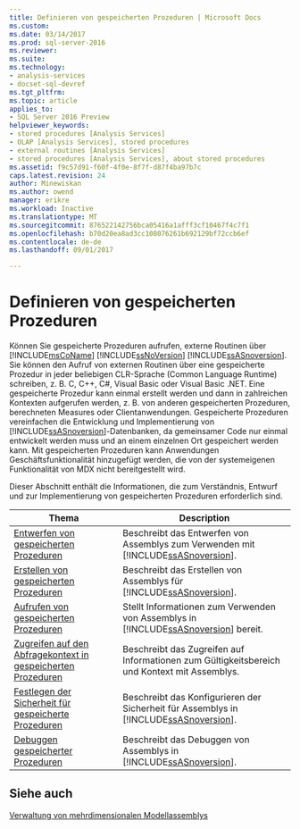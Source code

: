 ```yaml
---
title: Definieren von gespeicherten Prozeduren | Microsoft Docs
ms.custom: 
ms.date: 03/14/2017
ms.prod: sql-server-2016
ms.reviewer: 
ms.suite: 
ms.technology:
- analysis-services
- docset-sql-devref
ms.tgt_pltfrm: 
ms.topic: article
applies_to:
- SQL Server 2016 Preview
helpviewer_keywords:
- stored procedures [Analysis Services]
- OLAP [Analysis Services], stored procedures
- external routines [Analysis Services]
- stored procedures [Analysis Services], about stored procedures
ms.assetid: f9c57d91-f60f-4f0e-8f7f-d87f4ba97b7c
caps.latest.revision: 24
author: Minewiskan
ms.author: owend
manager: erikre
ms.workload: Inactive
ms.translationtype: MT
ms.sourcegitcommit: 876522142756bca05416a1afff3cf10467f4c7f1
ms.openlocfilehash: b70d20ea8ad3cc108076261b692129bf72ccb6ef
ms.contentlocale: de-de
ms.lasthandoff: 09/01/2017

---
```

# <a name="defining-stored-procedures"></a>Definieren von gespeicherten Prozeduren
  Können Sie gespeicherte Prozeduren aufrufen, externe Routinen über [!INCLUDE[msCoName](../../includes/msconame-md.md)] [!INCLUDE[ssNoVersion](../../includes/ssnoversion-md.md)] [!INCLUDE[ssASnoversion](../../includes/ssasnoversion-md.md)]. Sie können den Aufruf von externen Routinen über eine gespeicherte Prozedur in jeder beliebigen CLR-Sprache (Common Language Runtime) schreiben, z. B. C, C++, C#, Visual Basic oder Visual Basic .NET. Eine gespeicherte Prozedur kann einmal erstellt werden und dann in zahlreichen Kontexten aufgerufen werden, z. B. von anderen gespeicherten Prozeduren, berechneten Measures oder Clientanwendungen. Gespeicherte Prozeduren vereinfachen die Entwicklung und Implementierung von [!INCLUDE[ssASnoversion](../../includes/ssasnoversion-md.md)]-Datenbanken, da gemeinsamer Code nur einmal entwickelt werden muss und an einem einzelnen Ort gespeichert werden kann. Mit gespeicherten Prozeduren kann Anwendungen Geschäftsfunktionalität hinzugefügt werden, die von der systemeigenen Funktionalität von MDX nicht bereitgestellt wird.  
  
 Dieser Abschnitt enthält die Informationen, die zum Verständnis, Entwurf und zur Implementierung von gespeicherten Prozeduren erforderlich sind.  
  
|Thema|Description|  
|-----------|-----------------|  
|[Entwerfen von gespeicherten Prozeduren](../../analysis-services/multidimensional-models-extending-olap-stored-procedures/designing-stored-procedures.md)|Beschreibt das Entwerfen von Assemblys zum Verwenden mit [!INCLUDE[ssASnoversion](../../includes/ssasnoversion-md.md)].|  
|[Erstellen von gespeicherten Prozeduren](../../analysis-services/multidimensional-models-extending-olap-stored-procedures/creating-stored-procedures.md)|Beschreibt das Erstellen von Assemblys für [!INCLUDE[ssASnoversion](../../includes/ssasnoversion-md.md)].|  
|[Aufrufen von gespeicherten Prozeduren](../../analysis-services/multidimensional-models-extending-olap-stored-procedures/calling-stored-procedures.md)|Stellt Informationen zum Verwenden von Assemblys in [!INCLUDE[ssASnoversion](../../includes/ssasnoversion-md.md)] bereit.|  
|[Zugreifen auf den Abfragekontext in gespeicherten Prozeduren](../../analysis-services/multidimensional-models-extending-olap-stored-procedures/accessing-query-context-in-stored-procedures.md)|Beschreibt das Zugreifen auf Informationen zum Gültigkeitsbereich und Kontext mit Assemblys.|  
|[Festlegen der Sicherheit für gespeicherte Prozeduren](../../analysis-services/multidimensional-models-extending-olap-stored-procedures/setting-security-for-stored-procedures.md)|Beschreibt das Konfigurieren der Sicherheit für Assemblys in [!INCLUDE[ssASnoversion](../../includes/ssasnoversion-md.md)].|  
|[Debuggen gespeicherter Prozeduren](../../analysis-services/multidimensional-models-extending-olap-stored-procedures/debugging-stored-procedures.md)|Beschreibt das Debuggen von Assemblys in [!INCLUDE[ssASnoversion](../../includes/ssasnoversion-md.md)].|  
  
## <a name="see-also"></a>Siehe auch  
 [Verwaltung von mehrdimensionalen Modellassemblys](../../analysis-services/multidimensional-models/multidimensional-model-assemblies-management.md)  
  
  

